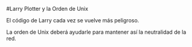 #Larry Plotter y la Orden de Unix

El código de Larry cada vez se vuelve más peligroso. 

La orden de Unix deberá ayudarle para mantener así la neutralidad de la red.
